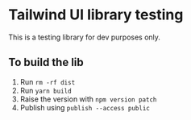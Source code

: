 # Tailwind UI library testing

This is a testing library for dev purposes only.

## To build the lib

1. Run `rm -rf dist`
2. Run `yarn build`
3. Raise the version with `npm version patch`
4. Publish using `publish --access public`

